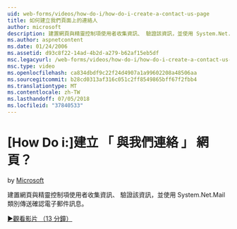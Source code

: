 ```yaml
---
uid: web-forms/videos/how-do-i/how-do-i-create-a-contact-us-page
title: 如何建立我們頁面上的連絡人
author: microsoft
description: 建置網頁與精靈控制項使用者收集資訊、 驗證該資訊，並使用 System.Net.Mail 類別傳送設定...
ms.author: aspnetcontent
ms.date: 01/24/2006
ms.assetid: d93c8f22-14ad-4b2d-a279-b62af15eb5df
msc.legacyurl: /web-forms/videos/how-do-i/how-do-i-create-a-contact-us-page
msc.type: video
ms.openlocfilehash: ca834dbdf9c22f24d4907a1a99602208a48506aa
ms.sourcegitcommit: b28cd0313af316c051c2ff8549865bff67f2fbb4
ms.translationtype: MT
ms.contentlocale: zh-TW
ms.lasthandoff: 07/05/2018
ms.locfileid: "37840533"
---
```

<a name="how-do-i-create-a-contact-us-page"></a>[How Do i:]建立 「 與我們連絡 」 網頁？
====================
by [Microsoft](https://github.com/microsoft)

建置網頁與精靈控制項使用者收集資訊、 驗證該資訊，並使用 System.Net.Mail 類別傳送確認電子郵件訊息。

[&#9654;觀看影片 （13 分鐘）](https://channel9.msdn.com/Blogs/ASP-NET-Site-Videos/how-do-i-create-a-contact-us-page)
